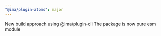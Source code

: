 ```yaml
---
"@ima/plugin-atoms": major
---
```


New build approach using @ima/plugin-cli
The package is now pure esm module
